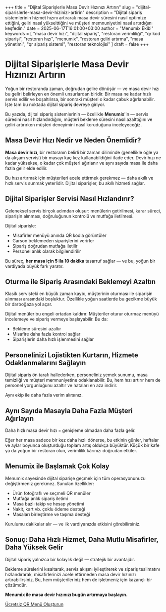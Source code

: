 +++
title = "Dijital Siparişlerle Masa Devir Hızınızı Artırın"
slug = "dijital-siparislerle-masa-devir-hizinizi-artirin"
description = "Dijital sipariş sistemlerinin hizmet hızını artırarak masa devir süresini nasıl optimize ettiğini, geliri nasıl yükselttiğini ve müşteri memnuniyetini nasıl artırdığını keşfedin."
date = 2025-06-17T16:01:00+03:00
author = "Menumix Ekibi"
keywords = [
  "masa devir hızı",
  "dijital sipariş",
  "restoran verimliliği",
  "qr kod siparişi",
  "restoran hızı",
  "menumix",
  "restoran geliri artırma",
  "masa yönetimi",
  "qr sipariş sistemi",
  "restoran teknolojisi"
]
draft = false
+++

# Dijital Siparişlerle Masa Devir Hızınızı Artırın

Yoğun bir restoranda zaman, doğrudan gelire dönüşür — ve masa devir hızı bu geliri belirleyen en önemli unsurlardan biridir. Bir masa ne kadar hızlı servis edilir ve boşaltılırsa, bir sonraki müşteri o kadar çabuk ağırlanabilir. İşte tam bu noktada dijital sipariş devreye giriyor.

Bu yazıda, dijital sipariş sistemlerinin — özellikle **Menumix**'in — servis süresini nasıl hızlandırdığını, müşteri bekleme süresini nasıl azalttığını ve geliri artırırken müşteri deneyimini nasıl koruduğunu inceleyeceğiz.

## Masa Devir Hızı Nedir ve Neden Önemlidir?

**Masa devir hızı**, bir restoranın belirli bir zaman diliminde (genellikle öğle ya da akşam servisi) bir masayı kaç kez kullanabildiğini ifade eder. Devir hızı ne kadar yüksekse, o kadar çok müşteri ağırlanır ve aynı sayıda masa ile daha fazla gelir elde edilir.

Bu hızı artırmak için müşterileri acele ettirmek gerekmez — daha akıllı ve hızlı servis sunmak yeterlidir. Dijital siparişler, bu akıllı hizmeti sağlar.

## Dijital Siparişler Servisi Nasıl Hızlandırır?

Geleneksel servis birçok adımdan oluşur: menülerin getirilmesi, karar süreci, siparişin alınması, doğruluğunun kontrolü ve mutfağa iletilmesi.

Dijital siparişle:

- Misafirler menüyü anında QR kodla görüntüler
- Garson beklemeden siparişlerini verirler
- Sipariş doğrudan mutfağa iletilir
- Personel anlık olarak bilgilendirilir

Bu süreç, **her masa için 5 ila 10 dakika** tasarruf sağlar — ve bu, yoğun bir vardiyada büyük fark yaratır.

## Oturma ile Sipariş Arasındaki Beklemeyi Azaltın

Klasik servisteki en büyük zaman kaybı, müşterinin oturması ile siparişin alınması arasındaki boşluktur. Özellikle yoğun saatlerde bu gecikme büyük bir darboğaza yol açar.

Dijital menüler bu engeli ortadan kaldırır. Müşteriler oturur oturmaz menüyü incelemeye ve sipariş vermeye başlayabilir. Bu da:

- Bekleme süresini azaltır
- Misafire daha fazla kontrol sağlar
- Siparişlerin daha hızlı işlenmesini sağlar

## Personelinizi Lojistikten Kurtarın, Hizmete Odaklanmalarını Sağlayın

Dijital sipariş ön tarafı hallederken, personeliniz yemek sunumu, masa temizliği ve müşteri memnuniyetine odaklanabilir. Bu, hem hızı artırır hem de personel yorgunluğunu azaltır ve hataları en aza indirir.

Aynı ekip ile daha fazla verim alırsınız.

## Aynı Sayıda Masayla Daha Fazla Müşteri Ağırlayın

Daha hızlı masa devir hızı = genişleme olmadan daha fazla gelir.

Eğer her masa sadece bir kez daha hızlı dönerse, bu etkinin günler, haftalar ve aylar boyunca oluşturduğu toplam artış oldukça büyüktür. Küçük bir kafe ya da yoğun bir restoran olun, verimlilik kârınızı doğrudan etkiler.

## Menumix ile Başlamak Çok Kolay

Menumix sayesinde dijital siparişe geçmek için tüm operasyonunuzu değiştirmeniz gerekmez. Sunulan özellikler:

- Ürün fotoğraflı ve seçmeli QR menüler
- Mutfağa anlık sipariş iletimi
- Masa bazlı takip ve hesap yönetimi
- Nakit, kart vb. çoklu ödeme desteği
- Masaları birleştirme ve taşıma desteği

Kurulumu dakikalar alır — ve ilk vardiyanızda etkisini görebilirsiniz.

## Sonuç: Daha Hızlı Hizmet, Daha Mutlu Misafirler, Daha Yüksek Gelir

Dijital sipariş yalnızca bir kolaylık değil — stratejik bir avantajdır.

Bekleme sürelerini kısaltarak, servis akışını iyileştirerek ve sipariş teslimatını hızlandırarak, misafirlerinizi acele ettirmeden masa devir hızınızı artırabilirsiniz. Bu, hem müşterileriniz hem de işletmeniz için kazançlı bir çözümdür.

**Menumix ile masa devir hızınızı bugün artırmaya başlayın.**

[Ücretsiz QR Menü Oluşturun](#)
